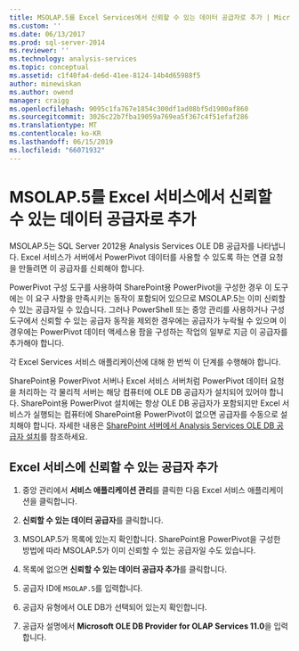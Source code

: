 ```yaml
---
title: MSOLAP.5를 Excel Services에서 신뢰할 수 있는 데이터 공급자로 추가 | Microsoft Docs
ms.custom: ''
ms.date: 06/13/2017
ms.prod: sql-server-2014
ms.reviewer: ''
ms.technology: analysis-services
ms.topic: conceptual
ms.assetid: c1f40fa4-de6d-41ee-8124-14b4d65988f5
author: minewiskan
ms.author: owend
manager: craigg
ms.openlocfilehash: 9095c1fa767e1854c300df1ad08bf5d1900af860
ms.sourcegitcommit: 3026c22b7fba19059a769ea5f367c4f51efaf286
ms.translationtype: MT
ms.contentlocale: ko-KR
ms.lasthandoff: 06/15/2019
ms.locfileid: "66071932"
---
```

# <a name="add-msolap5-as-a-trusted-data-provider-in-excel-services"></a>MSOLAP.5를 Excel 서비스에서 신뢰할 수 있는 데이터 공급자로 추가
  MSOLAP.5는 SQL Server 2012용 Analysis Services OLE DB 공급자를 나타냅니다. Excel 서비스가 서버에서 PowerPivot 데이터를 사용할 수 있도록 하는 연결 요청을 만들려면 이 공급자를 신뢰해야 합니다.  
  
 PowerPivot 구성 도구를 사용하여 SharePoint용 PowerPivot을 구성한 경우 이 도구에는 이 요구 사항을 만족시키는 동작이 포함되어 있으므로 MSOLAP.5는 이미 신뢰할 수 있는 공급자일 수 있습니다. 그러나 PowerShell 또는 중앙 관리를 사용하거나 구성 도구에서 신뢰할 수 있는 공급자 동작을 제외한 경우에는 공급자가 누락될 수 있으며 이 경우에는 PowerPivot 데이터 액세스용 팜을 구성하는 작업의 일부로 지금 이 공급자를 추가해야 합니다.  
  
 각 Excel Services 서비스 애플리케이션에 대해 한 번씩 이 단계를 수행해야 합니다.  
  
 SharePoint용 PowerPivot 서버나 Excel 서비스 서버처럼 PowerPivot 데이터 요청을 처리하는 각 물리적 서버는 해당 컴퓨터에 OLE DB 공급자가 설치되어 있어야 합니다. SharePoint용 PowerPivot 설치에는 항상 OLE DB 공급자가 포함되지만 Excel 서비스가 실행되는 컴퓨터에 SharePoint용 PowerPivot이 없으면 공급자를 수동으로 설치해야 합니다. 자세한 내용은 [SharePoint 서버에서 Analysis Services OLE DB 공급자 설치](../../sql-server/install/install-the-analysis-services-ole-db-provider-on-sharepoint-servers.md)를 참조하세요.  
  
## <a name="add-a-trusted-provider-to-excel-services"></a>Excel 서비스에 신뢰할 수 있는 공급자 추가  
  
1.  중앙 관리에서 **서비스 애플리케이션 관리**를 클릭한 다음 Excel 서비스 애플리케이션을 클릭합니다.  
  
2.  **신뢰할 수 있는 데이터 공급자**를 클릭합니다.  
  
3.  MSOLAP.5가 목록에 있는지 확인합니다. SharePoint용 PowerPivot을 구성한 방법에 따라 MSOLAP.5가 이미 신뢰할 수 있는 공급자일 수도 있습니다.  
  
4.  목록에 없으면 **신뢰할 수 있는 데이터 공급자 추가**를 클릭합니다.  
  
5.  공급자 ID에 `MSOLAP.5`를 입력합니다.  
  
6.  공급자 유형에서 OLE DB가 선택되어 있는지 확인합니다.  
  
7.  공급자 설명에서 **Microsoft OLE DB Provider for OLAP Services 11.0**을 입력합니다.  
  
  
